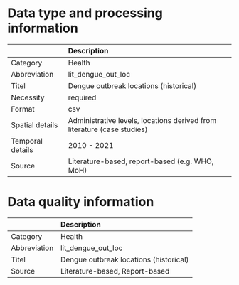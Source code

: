 # Data type and processing information 
|                  | Description                                                             |
|:-----------------|:------------------------------------------------------------------------|
| Category         | Health                                                                  |
| Abbreviation     | lit_dengue_out_loc                                                      |
| Titel            | Dengue outbreak locations (historical)                                  |
| Necessity        | required                                                                |
| Format           | csv                                                                     |
| Spatial details  | Administrative levels, locations derived from literature (case studies) |
| Temporal details | 2010 - 2021                                                             |
| Source           | Literature-based, report-based (e.g. WHO, MoH)                          |
# Data quality information 
|              | Description                            |
|:-------------|:---------------------------------------|
| Category     | Health                                 |
| Abbreviation | lit_dengue_out_loc                     |
| Titel        | Dengue outbreak locations (historical) |
| Source       | Literature-based, Report-based         |